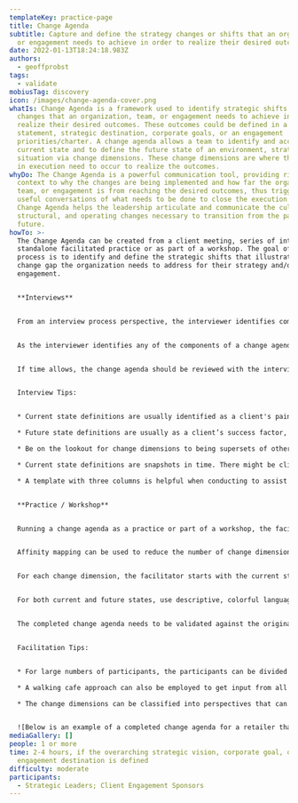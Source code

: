 ```yaml
---
templateKey: practice-page
title: Change Agenda
subtitle: Capture and define the strategy changes or shifts that an organization
  or engagement needs to achieve in order to realize their desired outcomes
date: 2022-01-13T18:24:18.983Z
authors:
  - geoffprobst
tags:
  - validate
mobiusTag: discovery
icon: /images/change-agenda-cover.png
whatIs: Change Agenda is a framework used to identify strategic shifts or
  changes that an organization, team, or engagement needs to achieve in order to
  realize their desired outcomes. These outcomes could be defined in a vision
  statement, strategic destination, corporate goals, or an engagement
  priorities/charter. A change agenda allows a team to identify and access the
  current state and to define the future state of an environment, strategy or
  situation via change dimensions. These change dimensions are where the shifts
  in execution need to occur to realize the outcomes.
whyDo: The Change Agenda is a powerful communication tool, providing rich
  context to why the changes are being implemented and how far the organization,
  team, or engagement is from reaching the desired outcomes, thus triggering
  useful conversations of what needs to be done to close the execution gap. A
  Change Agenda helps the leadership articulate and communicate the cultural,
  structural, and operating changes necessary to transition from the past to the
  future.
howTo: >-
  The Change Agenda can be created from a client meeting, series of interviews,
  standalone facilitated practice or as part of a workshop. The goal of this
  process is to identify and define the strategic shifts that illustrate the
  change gap the organization needs to address for their strategy and/or
  engagement.


  **Interviews**


  From an interview process perspective, the interviewer identifies components of the change agenda (i.e. change dimensions, current states, and future states) during the conversation. Since an interview is very fluid, these three components could come in any order during the conversation.


  As the interviewer identifies any of the components of a change agenda entry, that component should be captured and documented. Follow-up questions should be asked to address the remaining components of that change agenda entry.


  If time allows, the change agenda should be reviewed with the interviewee(s) to ensure alignment with client’s expectation of their vision statement, engagement goals, or strategic destination.


  Interview Tips:


  * Current state definitions are usually identified as a client's pain point

  * Future state definitions are usually as a client’s success factor, end state, opportunity, or goals

  * Be on the lookout for change dimensions to being supersets of other change dimensions

  * Current state definitions are snapshots in time. There might be client push back during a change agenda review as progress might have occurred from the time of the interview and the review

  * A template with three columns is helpful when conducting to assist you in make sure you capture all components


  **Practice / Workshop**


  Running a change agenda as a practice or part of a workshop, the facilitator starts with a vision statement, engagement goal, or strategic destination and has the participants generate change dimensions.


  Affinity mapping can be used to reduce the number of change dimensions


  For each change dimension, the facilitator starts with the current state and has the participants create a definition of the current situation. After the current state is complete, the participants need to define the future state.


  For both current and future states, use descriptive, colorful language so that readers will be able to visualize the states and recognize that gap between each state.


  The completed change agenda needs to be validated against the original vision statement, engagement goal, or strategic destination.


  Facilitation Tips:


  * For large numbers of participants, the participants can be divided up into groups and change dimensions can be divided up amongst the groups. This avoids the practice from becoming an 8th grade work-smithing experience.

  * A walking cafe approach can also be employed to get input from all participants on each change agenda entry before final readout.

  * The change dimensions can be classified into perspectives that can be used in a strategy map practice.


  ![Below is an example of a completed change agenda for a retailer that was migrating an Order History application from OnPrem facility to Cloud provider.](/images/change-agenda-example.png)
mediaGallery: []
people: 1 or more
time: 2-4 hours, if the overarching strategic vision, corporate goal, or
  engagement destination is defined
difficulty: moderate
participants:
  - Strategic Leaders; Client Engagement Sponsors
---
```

